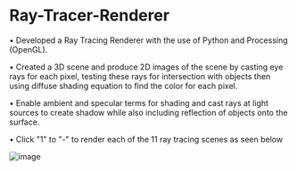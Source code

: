 # Ray-Tracer-Renderer

• Developed a Ray Tracing Renderer with the use of Python and Processing (OpenGL). 

• Created a 3D scene and produce 2D images of the scene by casting eye rays for each pixel, testing these rays for intersection with objects then using diffuse shading equation to find the color for each pixel.

• Enable ambient and specular terms for shading and cast rays at light sources to create shadow while also including reflection of objects onto the surface.

• Click "1" to "-" to render each of the 11 ray tracing scenes as seen below


![image](https://user-images.githubusercontent.com/71167313/213613652-1c8b32f0-27dd-4c97-9428-ce7eecd5c342.png)
